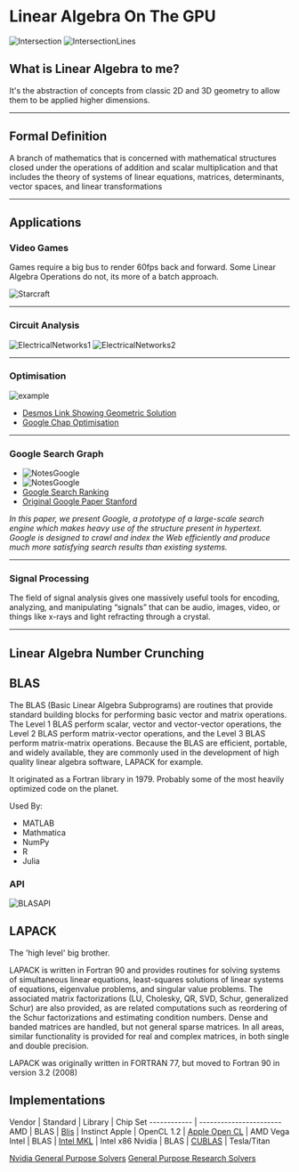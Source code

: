 # Linear Algebra On The GPU

![Intersection](linearalgebra.png)
![IntersectionLines](linearalgebra2.png)

## What is Linear Algebra to me?

It's the abstraction of concepts from classic 2D and 3D geometry to 
allow them to be applied higher dimensions.  

---

## Formal Definition

A branch of mathematics that is concerned with mathematical structures closed 
under the operations of addition and scalar multiplication and that includes 
the theory of systems of linear equations, matrices, determinants, 
vector spaces, and linear transformations

---

## Applications

### Video Games

Games require a big bus to render 60fps back and forward. Some Linear Algebra Operations do not, its more of a batch approach.

![Starcraft](starcraft.jpg)

---

### Circuit Analysis

![ElectricalNetworks1](electricalnetwork1.jpeg)
![ElectricalNetworks2](electricalnetwork2.jpeg)

---

### Optimisation
 
 ![example](milkoptimisation.png)
 - [Desmos Link Showing Geometric Solution](https://www.desmos.com/calculator/yn1p5unyoe)
 - [Google Chap Optimisation](https://jeremykun.com/2014/06/02/linear-programming-and-the-most-affordable-healthy-diet-part-1)

---

### Google Search Graph

 - ![NotesGoogle](rankingteamsandgoogle.png)
 - ![NotesGoogle](rankingteamsandgoogle2.png)
 - [Google Search Ranking](https://jeremykun.com/2011/06/12/googles-pagerank-introduction/)
 - [Original Google Paper Stanford](http://infolab.stanford.edu/~backrub/google.html)

 *In this paper, we present Google, a prototype of a large-scale search engine which makes heavy use of the structure present in hypertext. Google is designed to crawl and index the Web efficiently and produce much more satisfying search results than existing systems.*

---

### Signal Processing 

The field of signal analysis gives one massively useful tools for encoding, analyzing, and manipulating “signals” that can be audio, images, video, or things like x-rays and light refracting through a crystal. 

---

## Linear Algebra Number Crunching

## BLAS

The BLAS (Basic Linear Algebra Subprograms) are routines that provide standard building blocks for performing basic vector and matrix operations. The Level 1 BLAS perform scalar, vector and vector-vector operations, the Level 2 BLAS perform matrix-vector operations, and the Level 3 BLAS perform matrix-matrix operations. Because the BLAS are efficient, portable, and widely available, they are commonly used in the development of high quality linear algebra software, LAPACK for example.

It originated as a Fortran library in 1979. Probably some of the most heavily optimized code on the planet.

Used By:

 - MATLAB
 - Mathmatica
 - NumPy
 - R
 - Julia

### API

![BLASAPI](blasapi1.png)

## LAPACK

The 'high level' big brother.

LAPACK is written in Fortran 90 and provides routines for solving systems of simultaneous linear equations, least-squares solutions of linear systems of equations, eigenvalue problems, and singular value problems. The associated matrix factorizations (LU, Cholesky, QR, SVD, Schur, generalized Schur) are also provided, as are related computations such as reordering of the Schur factorizations and estimating condition numbers. Dense and banded matrices are handled, but not general sparse matrices. In all areas, similar functionality is provided for real and complex matrices, in both single and double precision.

LAPACK was originally written in FORTRAN 77, but moved to Fortran 90 in version 3.2 (2008)

## Implementations

Vendor | Standard | Library | Chip Set
------------ | -----------------------
AMD | BLAS | [Blis](https://developer.amd.com/amd-cpu-libraries/blas-library/) | Instinct
Apple | OpenCL 1.2 | [Apple Open CL](https://developer.apple.com/opencl) | AMD Vega 
Intel | BLAS | [Intel MKL](https://software.intel.com/en-us/mkl) | Intel x86
Nvidia | BLAS | [CUBLAS](https://developer.nvidia.com/cublas) | Tesla/Titan

[Nvidia General Purpose Solvers](https://developer.nvidia.com/cusolver)
[General Purpose Research Solvers](http://icl.cs.utk.edu/magma)





